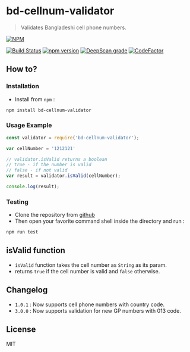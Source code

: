 # bd-cellnum-validator
> Validates Bangladeshi cell phone numbers.

[![NPM](https://nodei.co/npm/bd-cellnum-validator.png?downloads=true&downloadRank=true&stars=true)](https://nodei.co/npm/bd-cellnum-validator/)

[![Build Status](https://travis-ci.org/ShawonAshraf/bd-cellnum-validator.svg?branch=master)](https://travis-ci.org/ShawonAshraf/bd-cellnum-validator)
[![npm version](https://badge.fury.io/js/bd-cellnum-validator.svg)](https://badge.fury.io/js/bd-cellnum-validator) [![DeepScan grade](https://deepscan.io/api/teams/4763/projects/6519/branches/54718/badge/grade.svg)](https://deepscan.io/dashboard#view=project&tid=4763&pid=6519&bid=54718) [![CodeFactor](https://www.codefactor.io/repository/github/shawonashraf/bd-cellnum-validator/badge)](https://www.codefactor.io/repository/github/shawonashraf/bd-cellnum-validator)

## How to?
### Installation

- Install from `npm` :
```bash
npm install bd-cellnum-validator
```

### Usage Example

```javascript
const validator = require('bd-cellnum-validator');

var cellNumber = '1212121'

// validator.isValid returns a boolean
// true - if the number is valid
// false - if not valid
var result = validator.isValid(cellNumber);

console.log(result);
```

### Testing
- Clone the repository from [github](https://github.com/ShawonAshraf/bd-cellnum-validator)
- Then open your favorite command shell inside the directory and run :

```bash
npm run test
```

## isValid function
 - `isValid` function takes the cell number as `String`  as its param.
 - returns `true` if the cell number is valid and `false` otherwise.

## Changelog
- `1.0.1` : Now supports cell phone numbers with country code.
- `3.0.0` : Now supports validation for new GP numbers with 013 code.
## License
MIT
